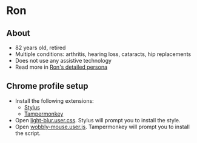 # Ron

## About

- 82 years old, retired
- Multiple conditions: arthritis, hearing loss, cataracts, hip replacements
- Does not use any assistive technology
- Read more in [Ron's detailed persona](https://www.gov.uk/government/publications/understanding-disabilities-and-impairments-user-profiles/ron-older-user-with-multiple-conditions)

## Chrome profile setup

- Install the following extensions:
  - [Stylus](https://chrome.google.com/webstore/detail/stylus/clngdbkpkpeebahjckkjfobafhncgmne?hl=en)
  - [Tampermonkey](https://chrome.google.com/webstore/detail/tampermonkey/dhdgffkkebhmkfjojejmpbldmpobfkfo)
- Open [light-blur.user.css](https://alphagov.github.io/accessibility-personas/raw_assets/light-blur.user.css). Stylus will prompt you to install the style.
- Open [wobbly-mouse.user.js](https://alphagov.github.io/accessibility-personas/raw_assets/wobbly-mouse.user.js). Tampermonkey will prompt you to install the script.
